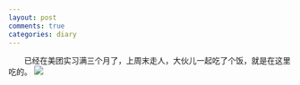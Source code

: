 ```yaml
---
layout: post
comments: true
categories: diary
---
```


&emsp;&emsp;已经在美团实习满三个月了，上周末走人，大伙儿一起吃了个饭，就是在这里吃的。
![](http://ww4.sinaimg.cn/large/75e7ad61jw1f7c6ps67gzj21kw0vy1kx.jpg)
